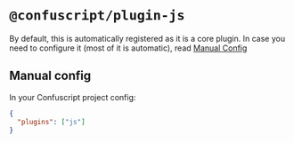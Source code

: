 # `@confuscript/plugin-js`

By default, this is automatically registered as it is a core plugin. In case you need to 
configure it (most of it is automatic), read [Manual Config](#manual-config)

## Manual config

In your Confuscript project config:

```json
{
  "plugins": ["js"]
}
```
